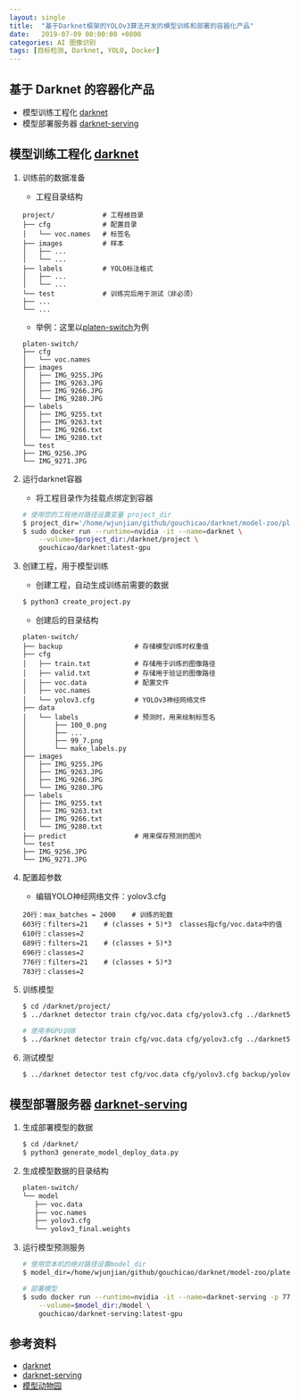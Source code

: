 ```yaml
---
layout: single
title:  "基于Darknet框架的YOLOv3算法开发的模型训练和部署的容器化产品"
date:   2019-07-09 00:00:00 +0800
categories: AI 图像识别
tags: [目标检测, Darknet, YOLO, Docker]
---
```


## 基于 Darknet 的容器化产品
* 模型训练工程化 [darknet]
* 模型部署服务器 [darknet-serving]

## 模型训练工程化 [darknet]
1. 训练前的数据准备
    * 工程目录结构
    ```
    project/            # 工程根目录
    ├── cfg             # 配置目录
    │   └── voc.names   # 标签名
    ├── images          # 样本
    │   ├── ...
    │   └── ...
    ├── labels          # YOLO标注格式
    │   ├── ...
    │   └── ...
    └── test            # 训练完后用于测试（非必须）
    ├── ...
    └── ...
    ```

    * 举例：这里以[platen-switch](https://github.com/gouchicao/darknet/tree/master/model-zoo/platen-switch)为例
    ```
    platen-switch/
    ├── cfg
    │   └── voc.names
    ├── images
    │   ├── IMG_9255.JPG
    │   ├── IMG_9263.JPG
    │   ├── IMG_9266.JPG
    │   └── IMG_9280.JPG
    ├── labels
    │   ├── IMG_9255.txt
    │   ├── IMG_9263.txt
    │   ├── IMG_9266.txt
    │   └── IMG_9280.txt
    └── test
    ├── IMG_9256.JPG
    └── IMG_9271.JPG
    ```

2. 运行darknet容器
    * 将工程目录作为挂载点绑定到容器
    ```bash
    # 使用您的工程绝对路径设置变量 project_dir
    $ project_dir='/home/wjunjian/github/gouchicao/darknet/model-zoo/platen-switch'
    $ sudo docker run --runtime=nvidia -it --name=darknet \
        --volume=$project_dir:/darknet/project \
        gouchicao/darknet:latest-gpu
    ```

3. 创建工程，用于模型训练
    * 创建工程，自动生成训练前需要的数据
    ```bash
    $ python3 create_project.py
    ```

    * 创建后的目录结构
    ```
    platen-switch/
    ├── backup                  # 存储模型训练时权重值
    ├── cfg
    │   ├── train.txt           # 存储用于训练的图像路径
    │   ├── valid.txt           # 存储用于验证的图像路径
    │   ├── voc.data            # 配置文件
    │   ├── voc.names
    │   └── yolov3.cfg          # YOLOv3神经网络文件
    ├── data
    │   └── labels              # 预测时，用来绘制标签名
    │       ├── 100_0.png
    │       ├── ...
    │       ├── 99_7.png
    │       └── make_labels.py
    ├── images
    │   ├── IMG_9255.JPG
    │   ├── IMG_9263.JPG
    │   ├── IMG_9266.JPG
    │   └── IMG_9280.JPG
    ├── labels
    │   ├── IMG_9255.txt
    │   ├── IMG_9263.txt
    │   ├── IMG_9266.txt
    │   └── IMG_9280.txt
    ├── predict                 # 用来保存预测的图片
    └── test
    ├── IMG_9256.JPG
    └── IMG_9271.JPG
    ```

4. 配置超参数
    * 编辑YOLO神经网络文件：yolov3.cfg
    ```
    20行：max_batches = 2000    # 训练的轮数
    603行：filters=21    # (classes + 5)*3  classes指cfg/voc.data中的值
    610行：classes=2
    689行：filters=21    # (classes + 5)*3
    696行：classes=2
    776行：filters=21    # (classes + 5)*3
    783行：classes=2
    ```

5. 训练模型
    ```bash
    $ cd /darknet/project/
    $ ../darknet detector train cfg/voc.data cfg/yolov3.cfg ../darknet53.conv.74

    # 使用多GPU训练
    $ ../darknet detector train cfg/voc.data cfg/yolov3.cfg ../darknet53.conv.74 -gpus 0,1,2,3
    ```

6. 测试模型
    ```bash
    $ ../darknet detector test cfg/voc.data cfg/yolov3.cfg backup/yolov3_final.weights test.jpg
    ```

## 模型部署服务器 [darknet-serving]
1. 生成部署模型的数据
    ```bash
    $ cd /darknet/
    $ python3 generate_model_deploy_data.py
    ```

2. 生成模型数据的目录结构
    ```bash
    platen-switch/
    └── model
       ├── voc.data
       ├── voc.names
       ├── yolov3.cfg
       └── yolov3_final.weights
    ```

3. 运行模型预测服务
    ```bash
    # 使用您本机的绝对路径设置model_dir
    $ model_dir=/home/wjunjian/github/gouchicao/darknet/model-zoo/platen-switch/model

    # 部署模型
    $ sudo docker run --runtime=nvidia -it --name=darknet-serving -p 7713:7713 \
        --volume=$model_dir:/model \
        gouchicao/darknet-serving:latest-gpu
    ```

[darknet]: https://github.com/gouchicao/darknet
[darknet-serving]: https://github.com/gouchicao/darknet-serving

## 参考资料
* [darknet](https://github.com/gouchicao/darknet)
* [darknet-serving](https://github.com/gouchicao/darknet-serving)
* [模型动物园](https://github.com/gouchicao/darknet/tree/master/model-zoo)

